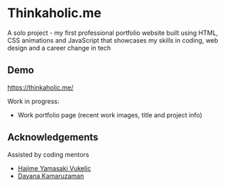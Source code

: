 # Thinkaholic.me
A solo project - my first professional portfolio website built using HTML, CSS animations and JavaScript that showcases my skills in coding, web design and a career change in tech

## Demo 

https://thinkaholic.me/

Work in progress:
- Work portfolio page (recent work images, title and project info)

## Acknowledgements

Assisted by coding mentors
- [Hajime Yamasaki Vukelic](https://medium.com/@hayavuk)
- [Dayana Kamaruzaman](https://www.7thlumen.com/)
